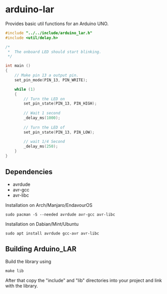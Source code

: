 # arduino-lar

Provides basic util functions for an Arduino UNO.

```c
#include "../../include/arduino_lar.h"
#include <util/delay.h>

/*
 *  The onboard LED should start blinking.
 */

int main ()
{
    // Make pin 13 a output pin.
    set_pin_mode(PIN_13, PIN_WRITE);

    while (1)
    {
        // Turn the LED on
        set_pin_state(PIN_13, PIN_HIGH);
        
        // Wait 1 second
        _delay_ms(1000);
        
        // Turn the LED of
        set_pin_state(PIN_13, PIN_LOW);
        
        // wait 1/4 Second
        _delay_ms(250);
    }
}
```

## Dependencies
* avrdude
* avr-gcc
* avr-libc

Installation on Arch/Manjaro/EndavourOS
```shell
sudo pacman -S --needed avrdude avr-gcc avr-libc
```

Installation on Dabian/Mint/Ubuntu
```shell
sudo apt install avrdude gcc-avr avr-libc
```

## Building Arduino_LAR

Build the library using
```shell
make lib
```

After that copy the "include" and "lib" directories into your project
and link with the library.
